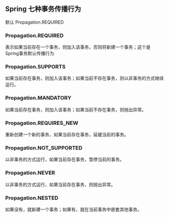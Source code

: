 ## Spring 七种事务传播行为

默认 Propagation.REQUIRED

### Propagation.REQUIRED

表示如果当前存在一个事务，则加入该事务，否则将新建一个事务；这个是Spring事务默认传播行为

### Propagation.SUPPORTS

如果当前存在事务，则加入该事务；如果当前不存在事务，则以非事务的方式继续运行。

### Propagation.MANDATORY

如果当前存在事务，则加入该事务；如果当前不存在事务，则抛出异常。

### Propagation.REQUIRES_NEW

重新创建一个新的事务，如果当前存在事务，延缓当前的事务。

### Propagation.NOT_SUPPORTED

以非事务的方式运行，如果当前存在事务，暂停当前的事务。

### Propagation.NEVER

以非事务的方式运行，如果当前存在事务，则抛出异常。

### Propagation.NESTED

如果没有，就新建一个事务；如果有，就在当前事务中嵌套其他事务。